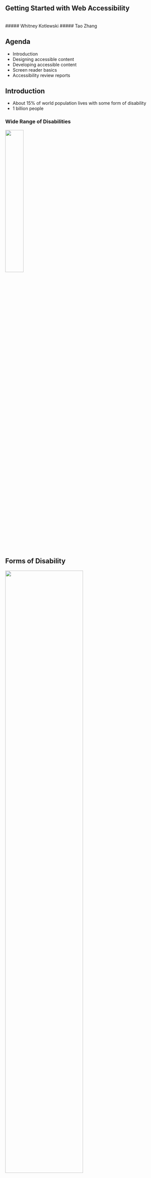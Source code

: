 <!-- .slide: data-background="images/background.png" -->
## Getting Started with Web Accessibility</h2>
<br>
##### Whitney Kotlewski
##### Tao Zhang



## Agenda
- Introduction
- Designing accessible content
- Developing accessible content
- Screen reader basics
- Accessibility review reports



## Introduction
- About 15% of world population lives with some form of disability
- 1 billion people



### Wide Range of Disabilities  
<img src="images/MS_inclusive.jpg" width="34%" height="34%"/>



## Forms of Disability
<img src="images/disabilityforms.png" style="all:initial; height: 70%; width: 70%;" />



### Visual
<p>A broad range from <strong>no vision</strong> (total blindness) to <strong>limited or low vision</strong></p>



### Motor
<p>Users may prefer not to use a mouse, have <strong>RSI</strong> (Repetitive Strain Injury), or physical <strong>paralysis</strong> and <strong>limited range of motion</strong></p>



### Auditory
<p>Users may be <strong>completely deaf</strong> or <strong>hard of hearing</strong></p>



### Cognitive
<p style="text-align: left;">A broad range including:</p>
<ul>
<li>Learning disabilities</li>
<li>Reading disorders(**dyslexia**)</li>
<li>Attention deficit disorders(**ADHD** and **autism**)</li>
</ul>
<p style="text-align: left;">Far more users with cognitive disabilities than all the other types of disabilities combined.</p>



## Benefits of Accessibility
- Accessible interfaces is about good design and coding practice
- Good accessibility is good user experience
- Accessibility will enhance design, not destroy it



## Section 508
- The Rehabilitation Act of 1973
- Mandates that people with disabilities have **same access to and use** of ICT (Information and Communication Technology) comparable to those without disabilities



## Section 508
- Products procured by government agencies must pass Section 508 requirements
- Recent refresh incorporates WCAG 2.0 Level A and AA success criteria
  - Published: Jan. 18, 2017
  - Enforcement: Jan. 18, 2018



## WCAG 2.0
Web Content Accessibility Guidelines



### Overview of WCAG 2.0
<img alt="Overview of the structure of WCAG 2.0" src="images/wcag_overview.png" style="all:initial; height: 80%; width: 80%;"/>



### Level of Conformance
- Level  **A**: Sets a minimum level of accessibility and does not achieve broad accessibility for many situations.
- Level **AA**: Generally recommended for web-based information.
- Level **AAA**: W3C does not recommend be required as general policy because it is not possible to satisfy all Level AAA Success Criteria for some content.



## Designing accessible content
- Color contrast
- Keyboard access and focus
- Alternate text for images
- Headings and landmarks
- Labels and instructions



### Color contrast
[WCAG 1.4.3](https://www.w3.org/TR/UNDERSTANDING-WCAG20/visual-audio-contrast-contrast.html): Color contrast ratio is at least **4.5:1** for normal text and at least **3:1** for large text.
- Large text: at least 18 point or 14 point bold



### Color contrast
- Exceptions
  - Incidental: Text or images of text that are part of an inactive UI component or for pure decoration.
  - Logotypes: Text that is part of a logo or brand name.



### Color contrast
- Color contrast ratio check tools:
  - [WebAIM Color Contrast Checker](http://webaim.org/resources/contrastchecker)
  - [Contrast Ratio](http://leaverou.github.io/contrast-ratio/) by Lea Verou



### Sensory characteristics
- [WCAG 1.4.1](https://www.w3.org/TR/UNDERSTANDING-WCAG20/visual-audio-contrast-without-color.html): Color is not used as the only visual means of conveying information.



![Do not use color alone](images/coloralone_1.png)



![Do not use color alone](images/coloralone_2.png)



### Keyboard access and focus
- **Focus**: Which control on the screen currently receives input from keyboard.
- **Focus ring**: visual focus indicator, style depending on browser and page style.  
![Sign In button in focus](images/button_focus.png)
![Nav menu in focus](images/menu_focus.png)



### [Focusable elements](http://stackoverflow.com/questions/1599660/which-html-elements-can-receive-focus)
- Native interactive HTML elements are focusable:
  - `<input>`, `<button>`, `<a>`, `<select>` ...
- (Normally) not focusable:
  - `<p>`, `<div>`, `<span>`, `<h1>` ...



### Focusable elements
- Disabled elements can never be focusable
- Off-screen elements should not receive focus
- Only focus elements that keyboard users need to interact with



### Tab order matters
- **Tab order**: The order in which focus proceeds forward and backward through interactive elements via <kbd>Tab</kbd> key.



### Keyboard
- Interactive elements have expected interactions:
  - Link: click, tap, or <kbd>Enter</kbd> key
  - Button: click, tap, <kbd>Enter</kbd> key, or **<kbd>Space</kbd>** key
  - Input: click, tap, or <kbd>Enter</kbd> key



### Tab order matters
- [WCAG 1.3.2](https://www.w3.org/TR/UNDERSTANDING-WCAG20/content-structure-separation-sequence.html): Reading and navigation order, as determined by DOM structure, should be logical and intuitive.</p>
- Be careful changing visual position of elements on screen using CSS
- Avoid jumping around tab order



### Manage focus
- `tabindex="0"`: let natural DOM structure determine tab order
- `tabindex="-1"`: programmatically move focus (e.g., error message, menus, radio buttons, etc.)
- `tabindex="5"`: anti-pattern



### Focus management example
Customized menu
```html
<menu-list>
<!-- After the user presses the down arrow key,
focus the next available child -->
<menu-item tabindex="0">Map</menu-item>

<!-- call .focus() on this element -->
<menu-item tabindex="-1">Layer</menu-item>

<menu-item tabindex="-1">Scene</menu-item>
<menu-item tabindex="-1">Tool</menu-item>
<menu-item tabindex="-1">Data</menu-item>
</menu-list>
```
[Example code](http://codepen.io/jimmieego/pen/Obdebp)



### Keyboard traps
- Keyboard focus should not be locked or trapped at one particular element.
- **Temporary** keyboard trap is necessary for modal dialogs:
 - When modal is displayed: trap focus inside modal.
 - When modal is closed: restore focus to previously focused item.
 - [Demo](http://gdkraus.github.io/accessible-modal-dialog/) | [Example code](https://github.com/gdkraus/accessible-modal-dialog)



 ### Test focus
 - Tab through page to verify tab order doesn't disappear or jump out of logical sequence
 - Make sure to hide offscreen content
 - Rearrange elements' position in the DOM if necessary



 ### Which item has focus?
 ```javascript
$('body').on('focusin', function() {
    console.log(document.activeElement);
});
```
[Force Show Keyboard Focus Bookmarklet](http://pauljadam.com/bookmarklets/focus.html)



### Alternate text
- [WCAG 1.1.1](https://www.w3.org/TR/UNDERSTANDING-WCAG20/text-equiv-all.html): All non-text content that is presented to the user has a text alternative that serves the equivalent purpose



### Alternate text
- Images that convey meanings/functions should set `alt` attribute
  - Be accurate and equivalent in describing the image or its purpose
  - Keep it succinct
  - Words like "image of", "photo of" are not necessary



### Alternate text
- Decorative images should use `alt=""`
- If text/content surrounding the graphic provides meaning, use `alt=""`



### Alternate text for icon fonts
```html
<style>
  .icon-star:before { content: "★"; }
</style>

<span><span class="icon-star" aria-hidden="true"></span>Favorite</span>
```
[Accessible Icon Fonts](https://www.filamentgroup.com/lab/bulletproof_icon_fonts.html)



### Alternate text for SVGs
(If the SVG conveys meaning)
```html
<svg xmlns=http://www.w3.org/2000/svg role="img"
  aria-labelledby="title  desc">
    <title id="title">Circle</title>
    <desc id="desc">Large red circle with a black border</desc>
    <circle role="presentation" cy="60" r="55"
      stroke="black" stroke-width="2"
      fill="red"
    />
</svg>
```



### Alternate text for SVGs
(If the SVG is decorative)
```html
<p>
  <svg aria-hidden="true">
    <title>checkmark</title>
    <use xlink:href="#icon-checkmark"></use>
  </svg>
  Success! Your order went through.
</p>
```



### Alternate text for SVGs
(Linked Icon, no text or text is not meaningful)
```html
<a href="link" aria-label="Add this to wish list">
  <svg>
    <use xlink:href="#icon-addcircle"></use>
  </svg>
  Wish List
</a>
```



### Headings
- [WCAG 2.4.6](https://www.w3.org/TR/UNDERSTANDING-WCAG20/navigation-mechanisms-descriptive.html): Headings and labels describe topic or purpose.
  - Every page should have an `h1` heading
  - Headings must be properly nested
  - Headings are for structure, not formatting



### Landmark roles
- `banner`: The main header of a page; typically assigned to a header element.
- `contentinfo`: A collection of metadata, copyright information and the like.
- `main`: the main content of a document.
- `navigation`: A collection of links for navigation.  

[Demo](https://youtu.be/T5qE7L853MQ)



### Labels and instructions
[WCAG 3.3.2](https://www.w3.org/TR/UNDERSTANDING-WCAG20/minimize-error-cues.html): Labels or instructions are provided when content requires user input.



### Label
Calcite Web pattern
```html
<label>
	Email
	<input type="text" placeholder="name@example.com">
</label>
```



### `aria-label`
- Specifies a string as accessible label
- Overrides native labeling
![aria-label for menu button](images/aria-label.jpg)



### `aria-labelledby`
- Specifies `id`s of other DOM elements
- Overrides all other name sources
- Applicable to any element
- Can specify visually hidden elements
![aria-labelledby example](images/aria-labelledby.jpg)



### `aria-describedby`
- Provides accessible description for an element
- References elements in the DOM separated from current element
![aria-describedby example](images/aria-describedby.jpg)



## Developing accessible content
- Semantic HTML
- Accessible components and ARIA



### Semantic HTML



### Accessibility tree
Shows how website is interpreted by assistive technologies and how accessible data are provided.
![Accessibility tree](images/a11ytreestructure.jpg)



Chrome Canary's accessibility tree view
![Accessibility tree in Chrome Canary](images/chrome_a11tree.jpg)



Microsoft Edge's accessibility tree view
![Microsoft Edge accessibility tree view](images/edge_a11tree.png)



Assistive technologies simulate and relay user interactions like click and key press to accessibility tree.



[The contract model with accessibility APIs](https://www.w3.org/TR/wai-aria/introduction)
<img alt="The contract model with accessibility APIs" class="plain" src="images/accessibleelement.png" />



### Semantic HTML
- Most HTML elements have implicit semantics (**role** and **state**).
- Native HTML elements work predictably across browsers
 - Take advantage of this!



### "Semantic" means something
 <img src="images/generic-vs-semantic.png" />



[Example](http://codepen.io/jimmieego/pen/yMePRB)
 ```html
<a href="http://www.esri.com">Esri Homepage</a>
 ```
- Role="link"
- Accessible name="Esri Homepage"
- State="focusable"



[Example](http://codepen.io/jimmieego/pen/yMePRB)
```html
<label><input type="checkbox" checked>Working at Esri</label>
```
- Role="checkbox"
- Accessible name="Working at Esri"
- State="focusable checked"



[Demo](https://youtu.be/pClOpS_g-iQ)



### Neutral semantics
- Some HTML elements do not convey semantics (role or state):
 - `<div>This is a block area</div>`
 - `<span>This is an inline area</span>`



<p style="text-align: left;">If a neutral element is interactive, we need to do extra work:</p>  
- Make it **focusable**: `tabindex="0"`
- Receive **keyboard events**: <kbd>Enter</kbd>, <kbd>Space</kbd>
- **Name**: explicit label (`label`) or implicit text (`aria-label`, `aria-labelledby`)
- **Role**
- **States** and **properties**



### [WCAG 4.1.2: Name, Role, Value](https://www.w3.org/TR/UNDERSTANDING-WCAG20/ensure-compat-rsv.html)
<table>
 	<tr>
 		<td><b>Name</b></td>
 		<td>What do we call this thing?</td>
 	</tr>
 	<tr>
 		<td><b>State</b></td>
 		<td>What is this thing doing?</td>
 	</tr>
 	<tr>
 		<td><b>Role</b></td>
 		<td>What is its purpose?</td>
 	</tr>
 	<tr>
 		<td><b>Value</b></td>
 		<td>What value does it represent?</td>
 	</tr>
</table>



### Examples
Name
```html
<input aria-label="Search course catalog" ... >
```

State
```html
<input aria-disabled="true" ... >
```

Role
```html
<span role="alert" ... >
```

Value
```html
<div role="slider" aria-valuenow="4" ... >
```



### WAI-ARIA
#### Web Accessibility Initiative - Accessible Rich Internet Applications



### What is WAI-ARIA
- Specification for increasing accessibility of custom elements
- Allows developers to modify and augment accessibility tree from standard DOM

<img alt="Normal DOM tree" src="images/aria_a11tree_1.jpg" width="40%" height="40%" />
<img alt="ARIA complement accessibility tree" src="images/aria_a11tree_2.jpg" width="40%" height="40%" />



<p style="text-align: left;">ARIA doesn't augment any of the element's inherent behavior:</p>
<div align="left">
	<ul>
		<li>Focusable</li>
		<li>Keyboard event listeners</li>
	</ul>
</div>
<p style="text-align: left;">Custom behaviors still need to be implemented</p>  



### ARIA attributes

| Type | Purpose | Examples |
|------|---------|----------|
| **Roles** | Meaning of an element | `tooltip`, `tablist`, `search` |
| **Properties** | Relationships and functions | `aria-required`, `aria-controls`, `aria-label`, `aria-labelledby` |
| **States** | Current interaction states | `aria-checked`, `aria-expanded`, `aria-hidden` |



### [An ARIA example](http://codepen.io/jimmieego/pen/dvGJbJ)
```html
<li tabindex="0" class="checkbox" checked>
	Show premium content
</li>
```
- Sighted users see a checkbox as a result of CSS `class="checkbox"`.
- Screen reader users will not know this is meant to be a checkbox.



### [An ARIA example](http://codepen.io/jimmieego/pen/dvGJbJ)
```html
<li tabindex="0" class="checkbox" role="checkbox" checked
aria-checked="true">
	Show premium content
</li>
```
Screen reader will report this as a checkbox.



[Demo](https://youtu.be/oOEwGb6k97I)



### ARIA best practices
<p style="text-align:left;">1. Do not change native semantics, unless you *really* have to.</p>
 - Example: A developer wants to implement a heading which is also a button.
 - Don't do this:
```html
<h2 role="button">heading button</h2>
```
 - Do this:
```html
<h2><button>heading button</button></h2>
```


<p style="text-align:left;">2. All interactive ARIA elements must be usable with keyboard.</p>


- The elements should respond to standard key strokes.
 - Example: If using `role="button"`, add `tabindex="0"` and support <kbd>Enter</kbd> and <kbd>Space</kbd> actions.


- The user must be able to navigate and perform actions using keyboard.
 - Example: If allowing clicking through data grid, support navigating grid cells using keyboard.


 <p style="text-align:left;">3. Do not use `role="presentation"` or `aria-hidden="true"` on a visible and focusable element.</p>
 <div align="left">
 <ul>
 <li>This will result in focusing on "nothing".</li>
 <li>Don't do these:</li>
 </ul>
 </div>

 ```html
 <button role="presentation">Press me</button>
 <button aria-hidden="true">Press me</button>
 ```


 <p style="text-align:left;">4. All interactive elements must have an accessible label or name.</p>
<p style="text-align:left;">Do this:</p>
```html
<label>
	Email
	<input type="text" placeholder="name@example.com">
</label>
```



### Create accessible web components



<h4><a href="https://www.w3.org/TR/wai-aria-practices-1.1/">ARIA Design Patterns</a></h4>
<img src="images/aria_authoring_practices.png" />



## Screen reader basics
- [Demo](https://youtu.be/fCPr12a6tPQ)
- [a11ycasts](https://youtu.be/5R-6WvAihms)
  - Mac: [VoiceOver](https://youtu.be/5R-6WvAihms)
  - Windows: [NVDA](https://youtu.be/Jao3s_CwdRU)



## Accessibility review reports



## Resources
- Documentation
  - [W3C-WCAG 2.0](https://www.w3.org/TR/WCAG20/)
  - [Interpretation of WCAG 2.0 success criteria](https://www.wuhcag.com/wcag-checklist/)
  - [WAI-ARIA Authoring Practices 1.1](https://www.w3.org/TR/wai-aria-practices-1.1/)
- Courses
  - egghead.io: [Start Building Accessible Web Applications Today](https://egghead.io/courses/start-building-accessible-web-applications-today)
  - Udacity: [Web Accessibility by Google](https://www.udacity.com/course/web-accessibility--ud891)
- Browser extensions
  - [aXe Chrome extension](http://www.deque.com/products/axe/)
  - [Chrome Accessibility Developer Tools](https://chrome.google.com/webstore/detail/accessibility-developer-t/fpkknkljclfencbdbgkenhalefipecmb?hl=en)



<section data-background-image="images/lastslide.png">
</section>
